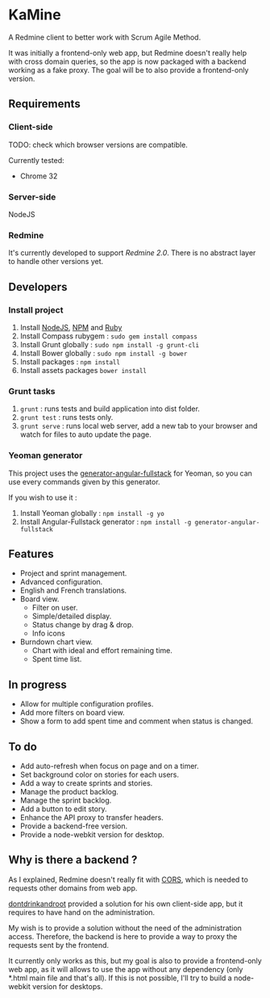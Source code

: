KaMine
======

A Redmine client to better work with Scrum Agile Method.

It was initially a frontend-only web app, but Redmine doesn't really help with cross domain queries, so the app is now packaged with a backend working as a fake proxy. The goal will be to also provide a frontend-only version.

Requirements
------------

### Client-side

TODO: check which browser versions are compatible.

Currently tested:

* Chrome 32

### Server-side

NodeJS

### Redmine

It's currently developed to support *Redmine 2.0*.
There is no abstract layer to handle other versions yet.

Developers
-----------

### Install project

1. Install [NodeJS](http://nodejs.org/download/), [NPM](http://npmjs.org/) and [Ruby](https://www.ruby-lang.org/fr/)
2. Install Compass rubygem : `sudo gem install compass`
2. Install Grunt globally : `sudo npm install -g grunt-cli`
3. Install Bower globally : `sudo npm install -g bower`
4. Install packages : `npm install`
5. Install assets packages `bower install`

### Grunt tasks

1. `grunt` : runs tests and build application into dist folder.
2. `grunt test` : runs tests only.
3. `grunt serve` : runs local web server, add a new tab to your browser and watch for files to auto update the page.

### Yeoman generator

This project uses the [generator-angular-fullstack](https://github.com/DaftMonk/generator-angular-fullstack) for Yeoman, so you can use every commands given by this generator.

If you wish to use it :

1. Install Yeoman globally : `npm install -g yo`
2. Install Angular-Fullstack generator : `npm install -g generator-angular-fullstack`

Features
--------

* Project and sprint management.
* Advanced configuration.
* English and French translations.
* Board view.
  * Filter on user.
  * Simple/detailed display.
  * Status change by drag & drop.
  * Info icons
* Burndown chart view.
  * Chart with ideal and effort remaining time.
  * Spent time list.

In progress
-----------

* Allow for multiple configuration profiles.
* Add more filters on board view.
* Show a form to add spent time and comment when status is changed.

To do
-----

* Add auto-refresh when focus on page and on a timer.
* Set background color on stories for each users.
* Add a way to create sprints and stories.
* Manage the product backlog.
* Manage the sprint backlog.
* Add a button to edit story.
* Enhance the API proxy to transfer headers.
* Provide a backend-free version.
* Provide a node-webkit version for desktop.

## Why is there a backend ?

As I explained, Redmine doesn't really fit with [CORS](http://www.w3.org/TR/cors/), which is needed to requests other domains from web app.

[dontdrinkandroot](https://github.com/dontdrinkandroot/lightmine.js/tree/master#prerequisites) provided a solution for his own client-side app, but it requires to have hand on the administration.

My wish is to provide a solution without the need of the administration access. Therefore, the backend is here to provide a way to proxy the requests sent by the frontend.

It currently only works as this, but my goal is also to provide a frontend-only web app, as it will allows to use the app without any dependency (only *.html main file and that's all). If this is not possible, I'll try to build a node-webkit version for desktops.
